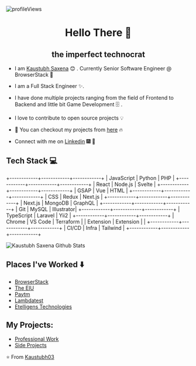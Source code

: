 ![profileViews](https://en3zcgi7b3erui3.m.pipedream.net/?username=kaustubh03)

<h1 align="center"> Hello There 👋 </h1>
<h2 align="center"> the imperfect technocrat </h2>

* I am [Kaustubh Saxena](https://www.kaustubh.dev/) :blush:	 . Currently Senior Software Engineer @ BrowserStack :satellite:

* I am a Full Stack Engineer :sparkles:.

* I have done multiple projects ranging from the field of Frontend to Backend and little bit Game Development :file_cabinet: .

* I love to  contribute to open source projects :bulb:

* :magnet: You can checkout my projects from [here](http://kaustubh.dev) :fire:

* Connect with me on [Linkedin](https://www.linkedin.com/in/kaustubh-saxena-b953ba27/) :fireworks: :sparkler:


## Tech Stack :computer:

+------------+------------+------------+
| JavaScript |   Python   |    PHP     |
+------------+------------+------------+
|   React    |   Node.js  |   Svelte   |
+------------+------------+------------+
|    GSAP    |    Vue     |    HTML    |
+------------+------------+------------+
|    CSS     |   Redux    |   Next.js  |
+------------+------------+------------+
|  Next.js   |  MongoDB   |  GraphQL   |
+------------+------------+------------+
|    Git     |   MySQL    | Illustrator|
+------------+------------+------------+
| TypeScript |   Laravel  |    Yii2    |
+------------+------------+------------+
|   Chrome   |  VS Code   |  Terraform |
| Extension  | Extension  |            |
+------------+------------+------------+
|   CI/CD    |   Infra    |  Tailwind  |
+------------+------------+------------+


 
![Kaustubh Saxena Github Stats](https://github-readme-stats.vercel.app/api?username=kaustubh03&show_icons=true_color=fff&icon_color=79ff97&text_color=9f9f9f&bg_color=151515)

## Places I've Worked :arrow_down:
- [BrowserStack](https://browserstack.com)
- [The EIU](https://economistgroup.com)
- [Paytm](https://paytm.com)
- [Lambdatest](https://lambdatest.com)
- [Etelligens Technologies](https://etelligens.com)


## My Projects:
- [Professional Work](https://kaustubh.dev/projects)
- [Side Projects](https://kaustubh.dev/sideprojects)

:star: From [Kaustubh03](https://github.com/Kaustubh03/)
